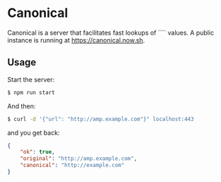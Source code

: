 # Canonical

Canonical is a server that facilitates fast lookups of ```<link rel="canonical" href="...">` values.
A public instance is running at https://canonical.now.sh.

## Usage

Start the server:

```bash
$ npm run start
```

And then:

```bash
$ curl -d '{"url": "http://amp.example.com"}" localhost:443
```

and you get back:

```json
{
    "ok": true,
    "original": "http://amp.example.com",
    "canonical": "http://example.com"
}
```
